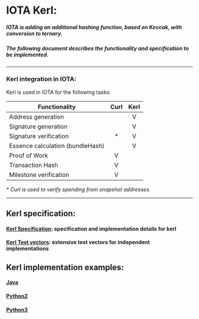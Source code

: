 # IOTA Kerl:

##### IOTA is adding an additional hashing function, based on Keccak, with conversion to ternary.
##### The following document describes the functionality and specification to be implemented.
---

### Kerl integration in IOTA:
Kerl is used in IOTA for the following tasks:

| Functionality | Curl     | Kerl   |
| ------------- |:--------:| :-----:|
|Address generation |      | V |
|Signature generation|     | V |
|Signature verification| * | V |
|Essence calculation (bundleHash)| | V |
|Proof of Work         | V |   |
|Transaction Hash      | V |   |
|Milestone verification| V |   |

_* Curl is used to verify spending from snapshot addresses._

---
## Kerl specification:
#### [Kerl Specification](IOTA-Kerl-spec.md): specification and implementation details for kerl
#### [Kerl Test vectors](test_vectors/): extensive test vectors for independent implementations


## Kerl implementation examples:
#### [Java](java/)
#### [Python2](python2/)
#### [Python3](python3/)

